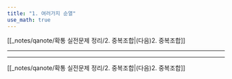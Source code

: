 ```yaml
---
title: "1. 여러가지 순열"
use_math: true
---
```


[[_notes/qanote/확통 실전문제 정리/2. 중복조합|(다음)2. 중복조합]]

***







***

[[_notes/qanote/확통 실전문제 정리/2. 중복조합|(다음)2. 중복조합]]
